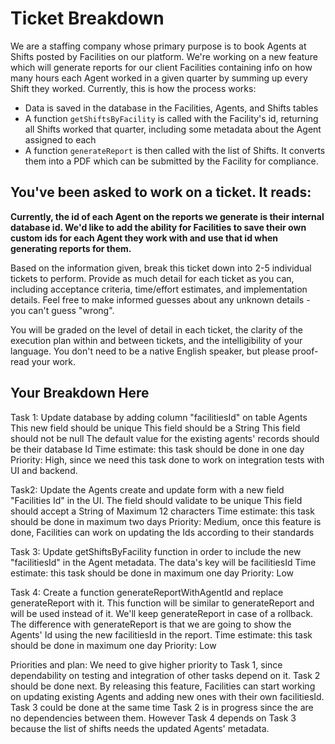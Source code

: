 # Ticket Breakdown
We are a staffing company whose primary purpose is to book Agents at Shifts posted by Facilities on our platform. We're working on a new feature which will generate reports for our client Facilities containing info on how many hours each Agent worked in a given quarter by summing up every Shift they worked. Currently, this is how the process works:

- Data is saved in the database in the Facilities, Agents, and Shifts tables
- A function `getShiftsByFacility` is called with the Facility's id, returning all Shifts worked that quarter, including some metadata about the Agent assigned to each
- A function `generateReport` is then called with the list of Shifts. It converts them into a PDF which can be submitted by the Facility for compliance.

## You've been asked to work on a ticket. It reads:

**Currently, the id of each Agent on the reports we generate is their internal database id. We'd like to add the ability for Facilities to save their own custom ids for each Agent they work with and use that id when generating reports for them.**


Based on the information given, break this ticket down into 2-5 individual tickets to perform. Provide as much detail for each ticket as you can, including acceptance criteria, time/effort estimates, and implementation details. Feel free to make informed guesses about any unknown details - you can't guess "wrong".


You will be graded on the level of detail in each ticket, the clarity of the execution plan within and between tickets, and the intelligibility of your language. You don't need to be a native English speaker, but please proof-read your work.

## Your Breakdown Here

Task 1: Update database by adding column "facilitiesId" on table Agents
  This new field should be unique
  This field should be a String
  This field should not be null
  The default value for the existing agents' records should be their database Id
  Time estimate: this task should be done in one day
  Priority: High, since we need this task done to work on integration tests with UI and backend. 

Task2: Update the Agents create and update form with a new field "Facilities Id" in the UI.
  The field should validate to be unique
  This field should accept a String of Maximum 12 characters
  Time estimate: this task should be done in maximum two days
  Priority: Medium, once this feature is done, Facilities can work on updating the Ids according to their standards

Task 3: Update getShiftsByFacility function in order to include the new "facilitiesId" in the Agent metadata.
  The data's key will be facilitiesId 
  Time estimate: this task should be done in maximum one day
  Priority: Low

Task 4: Create a function generateReportWithAgentId and replace generateReport with it.
  This function will be similar to generateReport and will be used instead of it. We'll keep generateReport in case of a rollback.
  The difference with generateReport is that we are going to show the Agents' Id using the new facilitiesId in the report. 
  Time estimate: this task should be done in maximum one day
  Priority: Low

Priorities and plan: 
  We need to give higher priority to Task 1, since dependability on testing and integration of other tasks depend on it.
  Task 2 should be done next. By releasing this feature, Facilities can start working on updating existing Agents and adding new ones with their own facilitiesId.
  Task 3 could be done at the same time Task 2 is in progress since the are no dependencies between them. However Task 4 depends on Task 3 because the list of shifts needs the updated Agents' metadata.